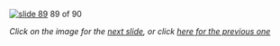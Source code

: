 [![slide 89](https://dl.dropboxusercontent.com/u/2977490/presentations/cookbook/89.jpg)](90.md)
89 of 90

_Click on the image for the [next slide](90.md), or click [here for the previous one](88.md)_
